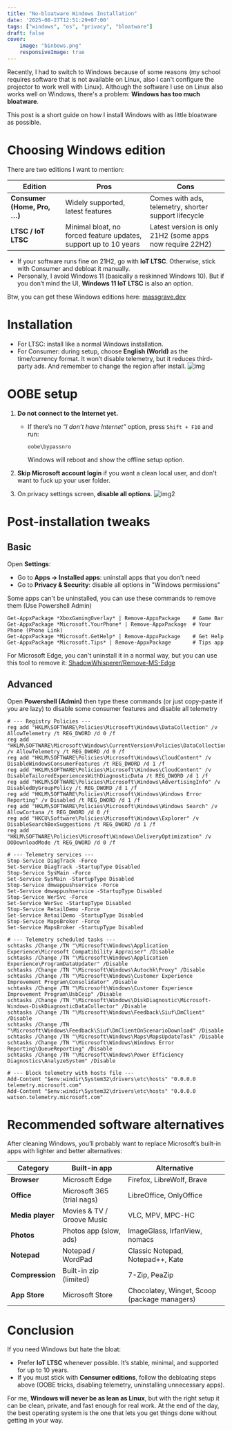 ```yaml
---
title: "No-bloatware Windows Installation"
date: '2025-08-27T12:51:29+07:00'
tags: ["windows", "os", "privacy", "bloatware"]
draft: false
cover:
    image: "binbows.png"
    responsiveImage: true
---
```


Recently, I had to switch to Windows because of some reasons (my school requires software that is not available on Linux, also I can't configure the projector to work well with Linux). Although the software I use on Linux also works well on Windows, there's a problem: **Windows has too much bloatware**.

This post is a short guide on how I install Windows with as little bloatware as possible.

# Choosing Windows edition
There are two editions I want to mention:

| Edition | Pros | Cons |
|---------|------|------|
| **Consumer (Home, Pro, …)** | Widely supported, latest features | Comes with ads, telemetry, shorter support lifecycle |
| **LTSC / IoT LTSC** | Minimal bloat, no forced feature updates, support up to 10 years | Latest version is only 21H2 (some apps now require 22H2) |

- If your software runs fine on 21H2, go with **IoT LTSC**. Otherwise, stick with Consumer and debloat it manually.  
- Personally, I avoid Windows 11 (basically a reskinned Windows 10). But if you don’t mind the UI, **Windows 11 IoT LTSC** is also an option.

Btw, you can get these Windows editions here: [massgrave.dev](https://massgrave.dev/genuine-installation-media)

# Installation
- For LTSC: install like a normal Windows installation.
- For Consumer: during setup, choose **English (World)** as the time/currency format. It won’t disable telemetry, but it reduces third-party ads. And remember to change the region after install.
![img](windows-english-world.jpg)

# OOBE setup
1. **Do not connect to the Internet yet.**  
   - If there’s no *“I don’t have Internet”* option, press `Shift + F10` and run:  
     ```
     oobe\bypassnro
     ```
     Windows will reboot and show the offline setup option.

2. **Skip Microsoft account login** if you want a clean local user, and don't want to fuck up your user folder.
3. On privacy settings screen, **disable all options**.
![img2](windows-oobe-privacy-settings.png)

# Post-installation tweaks
## Basic
Open **Settings**:
- Go to **Apps -> Installed apps**: uninstall apps that you don't need
- Go to **Privacy & Security**: disable all options in "Windows permissions"

Some apps can't be uninstalled, you can use these commands to remove them (Use Powershell Admin)
```
Get-AppxPackage *XboxGamingOverlay* | Remove-AppxPackage    # Game Bar
Get-AppxPackage *Microsoft.YourPhone* | Remove-AppxPackage  # Your Phone (Phone Link)
Get-AppxPackage *Microsoft.GetHelp* | Remove-AppxPackage    # Get Help
Get-AppxPackage *Microsoft.Tips* | Remove-AppxPackage       # Tips app
```

For Microsoft Edge, you can't uninstall it in a normal way, but you can use this tool to remove it: [ShadowWhisperer/Remove-MS-Edge](https://github.com/ShadowWhisperer/Remove-MS-Edge)

## Advanced
Open **Powershell (Admin)** then type these commands (or just copy-paste if you are lazy) to disable some consumer features and disable all telemetry
```
# --- Registry Policies ---
reg add "HKLM\SOFTWARE\Policies\Microsoft\Windows\DataCollection" /v AllowTelemetry /t REG_DWORD /d 0 /f
reg add "HKLM\SOFTWARE\Microsoft\Windows\CurrentVersion\Policies\DataCollection" /v AllowTelemetry /t REG_DWORD /d 0 /f
reg add "HKLM\SOFTWARE\Policies\Microsoft\Windows\CloudContent" /v DisableWindowsConsumerFeatures /t REG_DWORD /d 1 /f
reg add "HKLM\SOFTWARE\Policies\Microsoft\Windows\CloudContent" /v DisableTailoredExperiencesWithDiagnosticData /t REG_DWORD /d 1 /f
reg add "HKLM\SOFTWARE\Policies\Microsoft\Windows\AdvertisingInfo" /v DisabledByGroupPolicy /t REG_DWORD /d 1 /f
reg add "HKLM\SOFTWARE\Policies\Microsoft\Windows\Windows Error Reporting" /v Disabled /t REG_DWORD /d 1 /f
reg add "HKLM\SOFTWARE\Policies\Microsoft\Windows\Windows Search" /v AllowCortana /t REG_DWORD /d 0 /f
reg add "HKCU\Software\Policies\Microsoft\Windows\Explorer" /v DisableSearchBoxSuggestions /t REG_DWORD /d 1 /f
reg add "HKLM\SOFTWARE\Policies\Microsoft\Windows\DeliveryOptimization" /v DODownloadMode /t REG_DWORD /d 0 /f

# --- Telemetry services ---
Stop-Service DiagTrack -Force
Set-Service DiagTrack -StartupType Disabled
Stop-Service SysMain -Force
Set-Service SysMain -StartupType Disabled
Stop-Service dmwappushservice -Force
Set-Service dmwappushservice -StartupType Disabled
Stop-Service WerSvc -Force
Set-Service WerSvc -StartupType Disabled
Stop-Service RetailDemo -Force
Set-Service RetailDemo -StartupType Disabled
Stop-Service MapsBroker -Force
Set-Service MapsBroker -StartupType Disabled

# --- Telemetry scheduled tasks ---
schtasks /Change /TN "\Microsoft\Windows\Application Experience\Microsoft Compatibility Appraiser" /Disable
schtasks /Change /TN "\Microsoft\Windows\Application Experience\ProgramDataUpdater" /Disable
schtasks /Change /TN "\Microsoft\Windows\Autochk\Proxy" /Disable
schtasks /Change /TN "\Microsoft\Windows\Customer Experience Improvement Program\Consolidator" /Disable
schtasks /Change /TN "\Microsoft\Windows\Customer Experience Improvement Program\UsbCeip" /Disable
schtasks /Change /TN "\Microsoft\Windows\DiskDiagnostic\Microsoft-Windows-DiskDiagnosticDataCollector" /Disable
schtasks /Change /TN "\Microsoft\Windows\Feedback\Siuf\DmClient" /Disable
schtasks /Change /TN "\Microsoft\Windows\Feedback\Siuf\DmClientOnScenarioDownload" /Disable
schtasks /Change /TN "\Microsoft\Windows\Maps\MapsUpdateTask" /Disable
schtasks /Change /TN "\Microsoft\Windows\Windows Error Reporting\QueueReporting" /Disable
schtasks /Change /TN "\Microsoft\Windows\Power Efficiency Diagnostics\AnalyzeSystem" /Disable

# --- Block telemetry with hosts file ---
Add-Content "$env:windir\System32\drivers\etc\hosts" "0.0.0.0 telemetry.microsoft.com"
Add-Content "$env:windir\System32\drivers\etc\hosts" "0.0.0.0 watson.telemetry.microsoft.com"
```

# Recommended software alternatives
After cleaning Windows, you’ll probably want to replace Microsoft’s built-in apps with lighter and better alternatives:

| Category       | Built-in app                 | Alternative                                   |
|----------------|-----------------------------|-----------------------------------------------|
| **Browser**    | Microsoft Edge              | Firefox, LibreWolf, Brave                     |
| **Office**     | Microsoft 365 (trial nags)  | LibreOffice, OnlyOffice                       |
| **Media player** | Movies & TV / Groove Music | VLC, MPV, MPC-HC                              |
| **Photos**     | Photos app (slow, ads)      | ImageGlass, IrfanView, nomacs                   |
| **Notepad**    | Notepad / WordPad           | Classic Notepad, Notepad++, Kate              |
| **Compression** | Built-in zip (limited)     | 7-Zip, PeaZip                                 |
| **App Store**  | Microsoft Store             | Chocolatey, Winget, Scoop (package managers)  |

# Conclusion
If you need Windows but hate the bloat:
- Prefer **IoT LTSC** whenever possible. It’s stable, minimal, and supported for up to 10 years.
- If you must stick with **Consumer editions**, follow the debloating steps above (OOBE tricks, disabling telemetry, uninstalling unnecessary apps).

For me, **Windows will never be as lean as Linux**, but with the right setup it can be clean, private, and fast enough for real work. At the end of the day, the best operating system is the one that lets you get things done without getting in your way.
